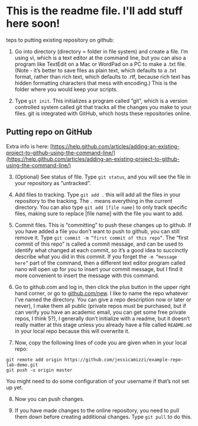 # This is the readme file. I'll add stuff here soon!
teps to putting existing repository on github:

1. Go into directory (directory = folder in file system) and create a file. I’m using vi, which is a text editor at the command line, but you can also a program like TextEdit on a Mac or WordPad on a PC to make a .txt file. (Note - it’s better to save files as plain text, which defaults to a .txt format, rather than rich text, which defaults to .rtf, because rich text has hidden formatting characters that mess with encoding.) This is the folder where you would keep your scripts.

2. Type `git init`. This initializes a program called “git”, which is a version controlled system called git that tracks all the changes you make to your files. git is integrated with GitHub, which hosts these repositories online.

## Putting repo on GitHub 
Extra info is here: [https://help.github.com/articles/adding-an-existing-project-to-github-using-the-command-line/](https://help.github.com/articles/adding-an-existing-project-to-github-using-the-command-line/)

3. (Optional) See status of file. Type `git status`, and you will see the file in your repository as “untracked”.

4. Add files to tracking. Type `git add .` this will add all the files in your repository to the tracking. The `.` means everything in the current directory. You can also type `git add [file name]` to only track specific files, making sure to replace [file name] with the file you want to add.

5. Commit files. This is “committing” to push these changes up to github. If you have added a file you don’t want to push to github, you can still remove it. Type `git commit -m “first commit of this repo”`. The “first commit of this repo” is called a commit message, and can be used to identify what changed at each commit, so it’s a good idea to succinctly describe what you did in this commit. If you forget the `-m “message here”` part of the command, then a different text editor program called nano will open up for you to insert your commit message, but I find it more convenient to insert the message with this command.

6. Go to github.com and log in, then click the plus button in the upper right hand corner, or go to [github.com/new](github.com/new). I like to name the repo whatever I’ve named the directory. You can give a repo description now or later or never), I make them all public (private repos must be purchased, but if can verify you have an academic email, you can get some free private repos, I think 5?), I generally don’t initialize with a readme, but it doesn’t really matter at this stage unless you already have a file called `README.md` in your local repo because this will overwrite it.

7. Now, copy the following lines of code you are given when in your local repo:
```
git remote add origin https://github.com/jessicamizzi/example-repo-lab-demo.git
git push -u origin master
```

You might need to do some configuration of your username if that’s not set up yet.

8. Now you can push changes.

9. If you have made changes to the online repository, you need to pull them down before creating additional changes. Type `git pull` to do this.
